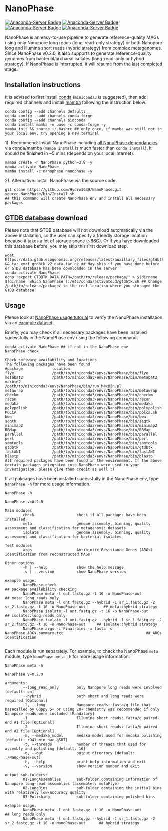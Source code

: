 # NanoPhase
[![Anaconda-Server Badge](https://anaconda.org/nanophase/nanophase/badges/platforms.svg)](https://anaconda.org/nanophase/nanophase)
[![Anaconda-Server Badge](https://anaconda.org/nanophase/nanophase/badges/version.svg)](https://anaconda.org/nanophase/nanophase)
[![Anaconda-Server Badge](https://anaconda.org/nanophase/nanophase/badges/downloads.svg)](https://anaconda.org/nanophase/nanophase)
[![Anaconda-Server Badge](https://anaconda.org/nanophase/nanophase/badges/installer/conda.svg)](https://conda.anaconda.org/nanophase)


NanoPhase is an easy-to-use pipeline to generate reference-quality MAGs using only Nanopore long reads (long-read-only strategy) or both Nanopore long and Illumina short reads (hybrid strategy) from complex metagenomes. Since NanoPhase v0.2.0, it also supports to generate reference-quality genomes from bacterial/archaeal isolates (long-read-only or hybrid strategy). If NanoPhase is interrupted, it will resume from the last completed stage.

## Installation instructions
It is advised to first install [conda](https://docs.conda.io/en/latest/miniconda.html) (`miniconda3` is suggested), then add required channels and install [mamba](https://github.com/mamba-org/mamba) following the instruction below:
```
conda config --add channels defaults
conda config --add channels conda-forge
conda config --add channels bioconda
conda install mamba -n base -c conda-forge -y
mamba init && source ~/.bashrc ## only once, if mamba was still not in your local env, try opening a new terminal
```
1). Recommend: Install NanoPhase including [all NanoPhase dependancies](https://github.com/Hydro3639/NanoPhase/blob/main/dependancy.md) via conda/mamba (`mamba install` is much faster than `conda install`). It should be finished in ~5 mins (depends on your local internet).
```
mamba create -n NanoPhase python=3.8 -y
mamba activate NanoPhase
mamba install -c nanophase nanophase -y
```
2). Alternative: Install NanoPhase via the source code.
```
git clone https://github.com/Hydro3639/NanoPhase.git
source NanoPhase/bin/Install.sh
## this command will create NanoPhase env and install all necessary packages
```
## [GTDB database](https://gtdb.ecogenomic.org/downloads) download
Please note that GTDB database will not download automatically via the above installation, so the user can specify a friendly storage location because it takes a lot of storage space ([~66G](https://ecogenomics.github.io/GTDBTk/installing/index.html#installing-third-party-software:~:text=GTDB%2DTk%20requires%20~66G%20of%20external%20data%20that%20needs%20to%20be%20downloaded%20and%20unarchived%3A)). Or if you have downloaded this database before, you may skip this first download step.
```
wget https://data.gtdb.ecogenomic.org/releases/latest/auxillary_files/gtdbtk_v2_data.tar.gz && tar xvzf gtdbtk_v2_data.tar.gz ## May skip if you have done before or GTDB database has been downloaded in the server
conda activate NanoPhase
echo "export GTDBTK_DATA_PATH=/path/to/release/package/" > $(dirname $(dirname `which NanoPhase`))/etc/conda/activate.d/gtdbtk.sh ## Change /path/to/release/package/ to the real location where you storaged the GTDB database
```
## Usage
Please look at [NanoPhase usage tutorial](https://github.com/Hydro3639/NanoPhase/blob/main/Usage_tutorial.md) to verify the NanoPhase installation via an [example dataset](https://github.com/example-data/np-example).

Briefly, you may check if all necessary packages have been installed sucessfully in the NanoPhase env using the following command.
```
conda activate NanoPhase ## if not in the NanoPhase env
NanoPhase check

Check software availability and locations
The following packages have been found
#package             location
flye                 /path/to/miniconda3/envs/NanoPhase/bin/flye
metabat2             /path/to/miniconda3/envs/NanoPhase/bin/metabat2
maxbin2              /path/to/miniconda3/envs/NanoPhase/bin/run_MaxBin.pl
metawrap             /path/to/miniconda3/envs/NanoPhase/bin/metawrap
checkm               /path/to/miniconda3/envs/NanoPhase/bin/checkm
racon                /path/to/miniconda3/envs/NanoPhase/bin/racon
medaka               /path/to/miniconda3/envs/NanoPhase/bin/medaka
polypolish           /path/to/miniconda3/envs/NanoPhase/bin/polypolish
POLCA                /path/to/miniconda3/envs/NanoPhase/bin/polca.sh
bwa                  /path/to/miniconda3/envs/NanoPhase/bin/bwa
seqtk                /path/to/miniconda3/envs/NanoPhase/bin/seqtk
minimap2             /path/to/miniconda3/envs/NanoPhase/bin/minimap2
BBMap                /path/to/miniconda3/envs/NanoPhase/bin/BBMap
parallel             /path/to/miniconda3/envs/NanoPhase/bin/parallel
perl                 /path/to/miniconda3/envs/NanoPhase/bin/perl
samtools             /path/to/miniconda3/envs/NanoPhase/bin/samtools
gtdbtk               /path/to/miniconda3/envs/NanoPhase/bin/gtdbtk
fastANI              /path/to/miniconda3/envs/NanoPhase/bin/fastANI
blastp               /path/to/miniconda3/envs/NanoPhase/bin/blastp
All required packages have been found in the environment. If the above certain packages integrated into NanoPhase were used in your investigation, please give them credit as well :)
```
If all pakcages have been installed sucessfully in the NanoPhase env, type `NanoPhase -h` for more usage information.
```
NanoPhase -h

NanoPhase v=0.2.0

Main modules
        check                   check if all packages have been installed
        meta                    genome assembly, binning, quality assessment and classification for metagenomic datasets
        isolate                 genome assembly, binning, quality assessment and classification for bacterial isolates

Test modules
        args                    Antibiotic Resistance Genes (ARGs) identification from reconstructed MAGs

Other options
        -h | --help             show the help message
        -v | --version          show NanoPhase version

example usage:
        NanoPhase check                                                                                         ## package availability checking
        NanoPhase meta -l ont.fastq.gz -t 16 -o NanoPhase-out                                                   ## meta::long reads only
        NanoPhase meta -l ont.fastq.gz --hybrid -1 sr_1.fastq.gz -2 sr_2.fastq.gz -t 16 -o NanoPhase-out        ## meta::hybrid strategy
        NanoPhase isolate -l ont.fastq.gz -t 16 -o NanoPhase-out                                                ## isolate::long reads only
        NanoPhase isolate -l ont.fastq.gz --hybrid -1 sr_1.fastq.gz -2 sr_2.fastq.gz -t 16 -o NanoPhase-out     ## isolate::hybrid strategy
        NanoPhase args -i Final-bins -x fasta -o NanoPhase.ARGs.summary.txt                                     ## ARGs identification
        
```
Each module is run separately. For example, to check the NanoPhase `meta` module, type `NanoPhase meta -h` for more usage information.
```
NanoPhase meta -h

NanoPhase v=0.2.0

arguments:
        --long_read_only        only Nanopore long reads were involved [default: on]
        --hybrid                both short and long reads were required [Optional]
        -l, --long              Nanopore reads: fasta/q file that basecalled by Guppy 5+ or using 20+ chemistry was recommended if only Nanopore reads were included [Mandatory]
        -1                      Illumina short reads: fasta/q paired-end #1 file [Optional]
        -2                      Illumina short reads: fasta/q paired-end #2 file [Optional]
        -m, --medaka_model      medaka model used for medaka polishing [default: r941_min_hac_g507]
        -t, --threads           number of threads that used for assembly and polishing [default: 16]
        -o, --out               output directory [default: ./NanoPhase-out]
        -h, --help              print help information and exit
        -v, --version           show version number and exit

output sub-folders:
        01-LongAssemblies       sub-folder containing information of Nanopore long-read assemblies (assembler: metaFlye)
        02-LongBins             sub-folder containing the initial bins with relatively low-accuracy quality
        03-Polishing            sub-folder containing polished bins

example usage:
        NanoPhase meta -l ont.fastq.gz -t 16 -o NanoPhase-out                                                 ## long reads only
        NanoPhase meta -l ont.fastq.gz --hybrid -1 sr_1.fastq.gz -2 sr_2.fastq.gz -t 16 -o NanoPhase-out      ## hybrid strategy

```

